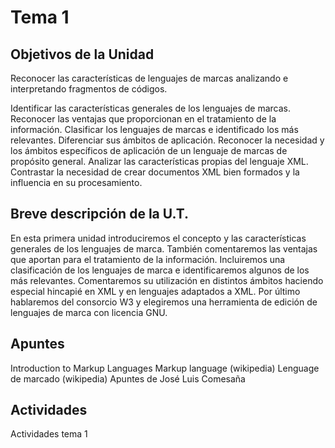 # Tema 1

## Objetivos de la Unidad

Reconocer las características de lenguajes de marcas analizando e interpretando fragmentos de códigos.

Identificar las características generales de los lenguajes de marcas.
Reconocer las ventajas que proporcionan en el tratamiento de la información.
Clasificar los lenguajes de marcas e identificado los más relevantes.
Diferenciar sus ámbitos de aplicación.
Reconocer la necesidad y los ámbitos específicos de aplicación de un lenguaje de marcas de propósito general.
Analizar las características propias del lenguaje XML.
Contrastar la necesidad de crear documentos XML bien formados y la influencia en su procesamiento.

## Breve descripción de la U.T.
En esta primera unidad introduciremos el concepto y las características generales de los lenguajes de marca. También comentaremos las ventajas que aportan para el tratamiento de la información. Incluiremos una clasificación de los lenguajes de marca e identificaremos algunos de los más relevantes. Comentaremos su utilización en distintos ámbitos haciendo especial hincapié en XML y en lenguajes adaptados a XML. Por último hablaremos del consorcio W3 y elegiremos una herramienta de edición de lenguajes de marca con licencia GNU.

## Apuntes
Introduction to Markup Languages
Markup language (wikipedia)
Lenguage de marcado (wikipedia)
Apuntes de José Luis Comesaña

## Actividades
Actividades tema 1